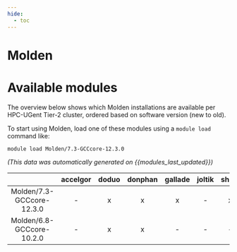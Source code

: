 ```yaml
---
hide:
  - toc
---
```


Molden
======

# Available modules


The overview below shows which Molden installations are available per HPC-UGent Tier-2 cluster, ordered based on software version (new to old).

To start using Molden, load one of these modules using a `module load` command like:

```shell
module load Molden/7.3-GCCcore-12.3.0
```

*(This data was automatically generated on {{modules_last_updated}})*  

| |accelgor|doduo|donphan|gallade|joltik|shinx|skitty|
| :---: | :---: | :---: | :---: | :---: | :---: | :---: | :---: |
|Molden/7.3-GCCcore-12.3.0|-|x|x|x|-|x|x|
|Molden/6.8-GCCcore-10.2.0|-|x|x|-|-|-|-|
